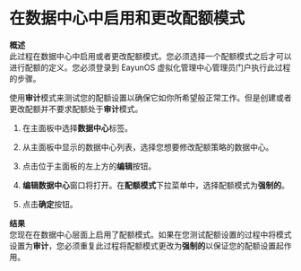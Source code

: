 # 在数据中心中启用和更改配额模式

**概述**<br/>
此过程在数据中心中启用或者更改配额模式。您必须选择一个配额模式之后才可以进行配额的定义。您必须登录到
EayunOS 虚拟化管理中心管理员门户执行此过程的步骤。

使用**审计**模式来测试您的配额设置以确保它如你所希望般正常工作。但是创建或者更改配额并不要求配额处于**审计**模式。

1. 在主面板中选择**数据中心**标签。

1. 从主面板中显示的数据中心列表，选择您想要修改配额策略的数据中心。

1. 点击位于主面板的左上方的**编辑**按钮。

1. **编辑数据中心**窗口将打开。在**配额模式**下拉菜单中，选择配额模式为**强制的**。

1. 点击**确定**按钮。

**结果**<br/>
您现在在数据中心层面上启用了配额模式。如果在您测试配额设置的过程中将模式设置为**审计**，您必须重复此过程将配额模式更改为**强制的**以保证您的配额设置起作用。


